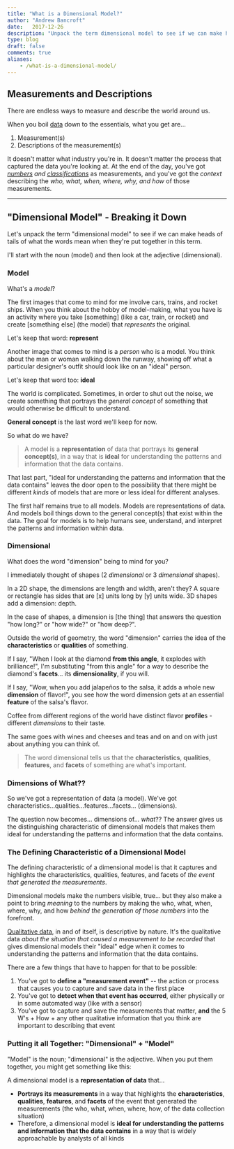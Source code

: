 ```yaml
---
title: "What is a Dimensional Model?"
author: "Andrew Bancroft"
date:   2017-12-26
description: "Unpack the term dimensional model to see if we can make heads of tails of what the words mean when they are put together in this term."
type: blog
draft: false
comments: true
aliases:
    - /what-is-a-dimensional-model/
---
```


## Measurements and Descriptions
There are endless ways to measure and describe the world around us.

When you boil [data](https://www.dataday.life/what-is-data-like-im-five/) down to the essentials, what you get are...

1. Measurement(s)
2. Descriptions of the measurement(s)

It doesn't matter what industry you're in. It doesn't matter the process that captured the data you're looking at. At the end of the day, you've got *[numbers](https://www.dataday.life/what-is-data-like-im-five/#quantitative-numerical) and [classifications](https://www.dataday.life/what-is-data-like-im-five/#qualitative-categorical)* as measurements, and you've got the *context* describing the *who, what, when, where, why, and how* of those measurements.

<hr>

## "Dimensional Model" - Breaking it Down
Let's unpack the term "dimensional model" to see if we can make heads of tails of what the words mean when they're put together in this term.

I'll start with the noun (model) and then look at the adjective (dimensional).

### Model
What's a *model*?

The first images that come to mind for me involve cars, trains, and rocket ships.  When you think about the hobby of model-making, what you have is an activity where you take [something] (like a car, train, or rocket) and create [something else] (the model) that *represents* the original.

Let's keep that word:  **represent**

Another image that comes to mind is a *person* who is a model. You think about the man or woman walking down the runway, showing off what a particular designer's outfit should look like on an "ideal" person.

Let's keep that word too:  **ideal**

The world is complicated. Sometimes, in order to shut out the noise, we create something that portrays the *general concept* of something that would otherwise be difficult to understand.

**General concept** is the last word we'll keep for now.

So what do we have?

> A model is a **representation** of data that portrays its **general concept(s)**, in a way that is **ideal** for understanding the patterns and information that the data contains.

<a name="kind-of-model"></a>
That last part, "ideal for understanding the patterns and information that the data contains" leaves the door open to the possibility that there might be different *kinds* of models that are more or less ideal for different analyses.

The first half remains true to all models.  Models are representations of data.  And models boil things down to the general concept(s) that exist within the data. The goal for models is to help humans see, understand, and interpret the patterns and information within data. 

### Dimensional
What does the word "dimension" being to mind for you?

I immediately thought of shapes (2 *dimensional* or 3 *dimensional* shapes).

In a 2D shape, the dimensions are length and width, aren't they?  A square or rectangle has sides that are [x] units long by [y] units wide.  3D shapes add a dimension:  depth.

In the case of shapes, a dimension is [the thing] that answers the question "how long?" or "how wide?" or "how deep?".

Outside the world of geometry, the word "dimension" carries the idea of the **characteristics** or **qualities** of something.

If I say, "When I look at the diamond **from this angle**, it explodes with brilliance!", I'm substituting "from this angle" for a way to describe the diamond's **facets**... its **dimensionality**, if you will.

If I say, "Wow, when you add jalapeños to the salsa, it adds a whole new **dimension** of flavor!", you see how the word dimension gets at an essential **feature** of the salsa's flavor.

Coffee from different regions of the world have distinct flavor **profile**s - different *dimensions* to their taste.

The same goes with wines and cheeses and teas and on and on with just about anything you can think of.

> The word dimensional tells us that the **characteristics**, **qualities**, **features**, and **facets** of something are what's important.

### Dimensions of What??
So we've got a representation of data (a model).
We've got characteristics...qualities...features...facets... (dimensions).

The question now becomes... dimensions of... *what*?? The answer gives us the distinguishing characteristic of dimensional models that makes them ideal for understanding the patterns and information that the data contains.

### The Defining Characteristic of a Dimensional Model
The defining characteristic of a dimensional model is that it captures and highlights the characteristics, qualities, features, and facets of *the event that generated the measurements*.

Dimensional models make the numbers visible, true... but they also make a point to bring *meaning* to the numbers by making the who, what, when, where, why, and how *behind the generation of those numbers* into the forefront.

[Qualitative data](https://www.dataday.life/what-is-data-like-im-five/#qualitative-categorical), in and of itself, is descriptive by nature. It's the qualitative data *about the situation that caused a measurement to be recorded* that gives dimensional models their "ideal" edge when it comes to understanding the patterns and information that the data contains.

There are a few things that have to happen for that to be possible:

1. You've got to **define a "measurement event"** -- the action or process that causes you to capture and save data in the first place
2. You've got to **detect when that event has occurred**, either physically or in some automated way (like with a sensor)
3. You've got to capture and save the measurements that matter, **and** the 5 W's + How + any other qualitative information that you think are important to describing that event

### Putting it all Together:  "Dimensional" + "Model"
"Model" is the noun; "dimensional" is the adjective.  When you put them together, you might get something like this:

A dimensional model is a **representation of data** that...
* **Portrays its measurements** in a way that highlights the **characteristics**, **qualities**, **features**, and **facets** of the event that generated the measurements (the who, what, when, where, how, of the data collection situation)
* Therefore, a dimensional model is **ideal for understanding the patterns and information that the data contains** in a way that is widely approachable by analysts of all kinds


